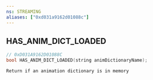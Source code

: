 ```yaml
---
ns: STREAMING
aliases: ["0xd031a9162d01088c"]
---
```

## HAS_ANIM_DICT_LOADED

```c
// 0xD031A9162D01088C
bool HAS_ANIM_DICT_LOADED(string animDictionaryName);
```

```
Return if an animation dictionary is in memory
```
